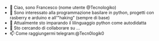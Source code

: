 - 👋 Ciao, sono Francesco (nome utente @Tecnologiko)
- 👀 Sono interessato alla programmazione basilare in python, progetti con rasberry e arduino e all'"haking" (sempre di base)
- 🌱 Attualmente sto imparando il lilinguaggio python come autodidatta
- 💞️ Sto cercando di collaborare su ...
- 📫 Come raggiungermi telegram:@Tecn0logik0 

<!---
Tecnologiko/Tecnologiko is a ✨ special ✨ repository because its `README.md` (this file) appears on your GitHub profile.
You can click the Preview link to take a look at your changes.
--->
